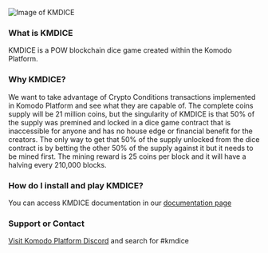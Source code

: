
![Image of KMDICE](https://ip.bitcointalk.org/?u=http%3A%2F%2Fi.imgur.com%2Ff5PLWof.png&t=594&c=RB3ufBt4HYrqeQ)

### What is KMDICE

KMDICE is a POW blockchain dice game created within the Komodo Platform.

### Why KMDICE?

We want to take advantage of Crypto Conditions transactions implemented in Komodo Platform and see what they are capable of. The complete coins supply will be 21 million coins, but the singularity of KMDICE is that 50% of the supply was premined and locked in a dice game contract that is inaccessible for anyone and has no house edge or financial benefit for the creators. The only way to get that 50% of the supply unlocked from the dice contract is by betting the other 50% of the supply against it but it needs to be mined first. The mining reward is 25 coins per block and it will have a halving every 210,000 blocks. 

### How do I install and play KMDICE?

You can access KMDICE documentation in our [documentation page](http://docs.kmdice.bet)

### Support or Contact

[Visit Komodo Platform Discord](https://discord.gg/guDVZm) and search for #kmdice 


